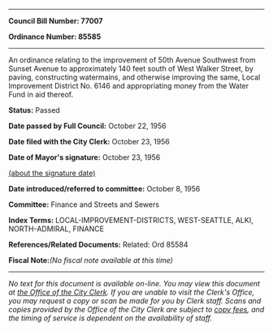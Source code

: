 

********

**Council Bill Number: 77007**
   
**Ordinance Number: 85585**
********

 An ordinance relating to the improvement of 50th Avenue Southwest from Sunset Avenue to approximately 140 feet south of West Walker Street, by paving, constructing watermains, and otherwise improving the same, Local Improvement District No. 6146 and appropriating money from the Water Fund in aid thereof.

**Status:** Passed
   
**Date passed by Full Council:** October 22, 1956
   
**Date filed with the City Clerk:** October 23, 1956
   
**Date of Mayor's signature:** October 23, 1956
   
[(about the signature date)](/~public/approvaldate.htm)
   
   
   
**Date introduced/referred to committee:** October 8, 1956
   
**Committee:** Finance and Streets and Sewers
   
   
**Index Terms:** LOCAL-IMPROVEMENT-DISTRICTS, WEST-SEATTLE, ALKI, NORTH-ADMIRAL, FINANCE

**References/Related Documents:** Related: Ord 85584

**Fiscal Note:**_(No fiscal note available at this time)_
********

_No text for this document is available on-line. You may view this document at [the Office of the City Clerk](http://www.seattle.gov/leg/clerk/contactUs.htm). If you are unable to visit the Clerk's Office, you may request a copy or scan be made for you by Clerk staff. Scans and copies provided by the Office of the City Clerk are subject to [copy fees](http://clerk.seattle.gov/~public/clerkfees.htm), and the timing of service is dependent on the availability of staff._

